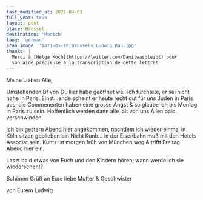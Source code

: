 ```yaml
---
last_modified_at: 2021-04-03
full_year: true
layout: post
place: Brussel
destination: 'Munich'
lang: 'german'
scan_image: '1871-05-10_Brussels_Ludwig_Rau.jpg'
thanks: |
  Merci à [Helga Koch](https://twitter.com/Damitwasbleibt) pour
  son aide précieuse à la transcription de cette lettre!
---
```



Meine Lieben Alle,

Umstehenden Bf von Guillier habe geöffnet
weil ich fürchtete, er sei nicht nahe in Paris. Einst...ende
scheint er heute recht gut für uns Juden in Paris aus; die
Commenenten haben eine grosse Angst & so glaube ich
bis Montag in Paris zu sein. Hoffentlich werden dann
alle .alt von uns Allen bald verschwinden.

Ich bin gestern Abend hier angekommen,
nachdem ich wieder einmal in Köln sitzen geblieben bin
Nicht Kunb... in der Eisenbahn muß mit den Hotels
Associat sein. Kuntz ist morgen früh von München weg
& trifft Freitag Abend hier ein.

Laszt bald etwas von Euch und den
Kindern hören; wann werde ich sie wiedersehen!?

Schönen Grüß an Eure liebe Mutter & Geschwister



von Eurem Ludwig

